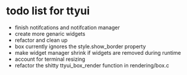 # todo list for ttyui

 - finish notifcations and notifcation manager
 - create more genaric widgets
 - refactor and clean up
 - box currently ignores the style.show_border property
 - make widget manager shrink if widgets are removed during runtime
 - account for terminal resizing
 - refactor the shitty ttyui_box_render function in rendering/box.c
